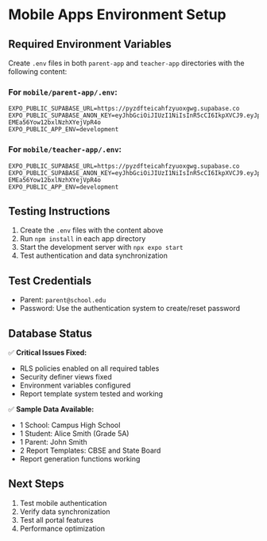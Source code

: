 # Mobile Apps Environment Setup

## Required Environment Variables

Create `.env` files in both `parent-app` and `teacher-app` directories with the following content:

### For `mobile/parent-app/.env`:
```
EXPO_PUBLIC_SUPABASE_URL=https://pyzdfteicahfzyuoxgwg.supabase.co
EXPO_PUBLIC_SUPABASE_ANON_KEY=eyJhbGciOiJIUzI1NiIsInR5cCI6IkpXVCJ9.eyJpc3MiOiJzdXBhYmFzZSIsInJlZiI6InB5emRmdGVpY2FoZnp5dW94Z3dnIiwicm9sZSI6ImFub24iLCJpYXQiOjE3NTA3NjU1MTIsImV4cCI6MjA2NjM0MTUxMn0.LLy0stoEf3vuH33l-EMEa56Yow12bxlNzhXYejVpR4o
EXPO_PUBLIC_APP_ENV=development
```

### For `mobile/teacher-app/.env`:
```
EXPO_PUBLIC_SUPABASE_URL=https://pyzdfteicahfzyuoxgwg.supabase.co
EXPO_PUBLIC_SUPABASE_ANON_KEY=eyJhbGciOiJIUzI1NiIsInR5cCI6IkpXVCJ9.eyJpc3MiOiJzdXBhYmFzZSIsInJlZiI6InB5emRmdGVpY2FoZnp5dW94Z3dnIiwicm9sZSI6ImFub24iLCJpYXQiOjE3NTA3NjU1MTIsImV4cCI6MjA2NjM0MTUxMn0.LLy0stoEf3vuH33l-EMEa56Yow12bxlNzhXYejVpR4o
EXPO_PUBLIC_APP_ENV=development
```

## Testing Instructions

1. Create the `.env` files with the content above
2. Run `npm install` in each app directory
3. Start the development server with `npx expo start`
4. Test authentication and data synchronization

## Test Credentials

- Parent: `parent@school.edu` 
- Password: Use the authentication system to create/reset password

## Database Status

✅ **Critical Issues Fixed:**
- RLS policies enabled on all required tables
- Security definer views fixed
- Environment variables configured
- Report template system tested and working

✅ **Sample Data Available:**
- 1 School: Campus High School
- 1 Student: Alice Smith (Grade 5A)
- 1 Parent: John Smith
- 2 Report Templates: CBSE and State Board
- Report generation functions working

## Next Steps

1. Test mobile authentication
2. Verify data synchronization
3. Test all portal features
4. Performance optimization 